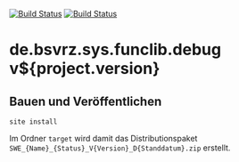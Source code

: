 [![Build Status](https://travis-ci.org/bitctrl/de.bsvrz.sys.funclib.debug.svg?branch=master)](https://travis-ci.org/bitctrl/de.bsvrz.sys.funclib.debug)
[![Build Status](https://api.bintray.com/packages/bitctrl/maven/de.bsvrz.sys.funclib.debug/images/download.svg)](https://bintray.com/bitctrl/maven/de.bsvrz.sys.funclib.debug)

de.bsvrz.sys.funclib.debug v${project.version}
=================================


Bauen und Veröffentlichen
-------------------------

    site install

Im Ordner `target` wird damit das Distributionspaket
`SWE_{Name}_{Status}_V{Version}_D{Standdatum}.zip` erstellt.
